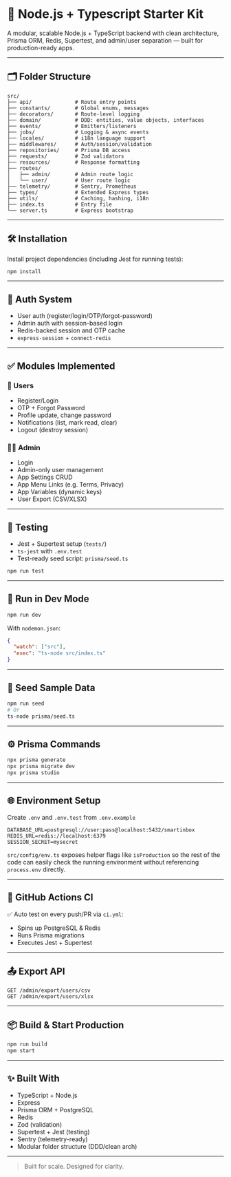 # 🚀 Node.js + Typescript Starter Kit

A modular, scalable Node.js + TypeScript backend with clean architecture, Prisma ORM, Redis, Supertest, and admin/user separation — built for production-ready apps.

---

## 🗂️ Folder Structure

```
src/
├── api/              # Route entry points
├── constants/        # Global enums, messages
├── decorators/       # Route-level logging
├── domain/           # DDD: entities, value objects, interfaces
├── events/           # Emitters/listeners
├── jobs/             # Logging & async events
├── locales/          # i18n language support
├── middlewares/      # Auth/session/validation
├── repositories/     # Prisma DB access
├── requests/         # Zod validators
├── resources/        # Response formatting
├── routes/           
│   ├── admin/        # Admin route logic
│   └── user/         # User route logic
├── telemetry/        # Sentry, Prometheus
├── types/            # Extended Express types
├── utils/            # Caching, hashing, i18n
├── index.ts          # Entry file
└── server.ts         # Express bootstrap
```

---

## 🛠 Installation

Install project dependencies (including Jest for running tests):

```bash
npm install
```

---

## 🔐 Auth System

- User auth (register/login/OTP/forgot-password)
- Admin auth with session-based login
- Redis-backed session and OTP cache
- `express-session` + `connect-redis`

---

## ✅ Modules Implemented

### 👤 Users
- Register/Login
- OTP + Forgot Password
- Profile update, change password
- Notifications (list, mark read, clear)
- Logout (destroy session)

### 🧑‍💼 Admin
- Login
- Admin-only user management
- App Settings CRUD
- App Menu Links (e.g. Terms, Privacy)
- App Variables (dynamic keys)
- User Export (CSV/XLSX)

---

## 🧪 Testing

- Jest + Supertest setup (`tests/`)
- `ts-jest` with `.env.test`
- Test-ready seed script: `prisma/seed.ts`

```bash
npm run test
```

---

## 🔁 Run in Dev Mode

```bash
npm run dev
```

With `nodemon.json`:

```json
{
  "watch": ["src"],
  "exec": "ts-node src/index.ts"
}
```

---

## 🌱 Seed Sample Data

```bash
npm run seed
# Or
ts-node prisma/seed.ts
```

---

## ⚙️ Prisma Commands

```bash
npx prisma generate
npx prisma migrate dev
npx prisma studio
```

---

## 🌐 Environment Setup

Create `.env` and `.env.test` from `.env.example`

```env
DATABASE_URL=postgresql://user:pass@localhost:5432/smartinbox
REDIS_URL=redis://localhost:6379
SESSION_SECRET=mysecret
```

`src/config/env.ts` exposes helper flags like `isProduction` so the rest of the code can easily check the running environment without referencing `process.env` directly.

---

## 🔄 GitHub Actions CI

✅ Auto test on every push/PR via `ci.yml`:
- Spins up PostgreSQL & Redis
- Runs Prisma migrations
- Executes Jest + Supertest

---

## 📤 Export API

```http
GET /admin/export/users/csv
GET /admin/export/users/xlsx
```

---

## 📦 Build & Start Production

```bash
npm run build
npm start
```

---

## ✨ Built With

- TypeScript + Node.js
- Express
- Prisma ORM + PostgreSQL
- Redis
- Zod (validation)
- Supertest + Jest (testing)
- Sentry (telemetry-ready)
- Modular folder structure (DDD/clean arch)

---

> Built for scale. Designed for clarity.